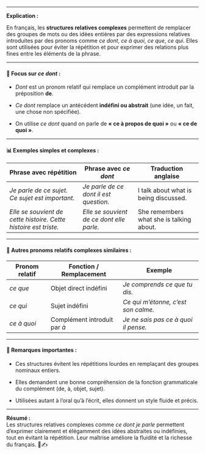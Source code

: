 
---

**Explication :**

En français, les **structures relatives complexes** permettent de remplacer des groupes de mots ou des idées entières par des expressions relatives introduites par des pronoms comme _ce dont_, _ce à quoi_, _ce que_, _ce qui_. Elles sont utilisées pour éviter la répétition et pour exprimer des relations plus fines entre les éléments de la phrase.

---

#### 🧱 Focus sur _ce dont_ :

- _Dont_ est un pronom relatif qui remplace un complément introduit par la préposition **de**.
    
- _Ce dont_ remplace un antécédent **indéfini ou abstrait** (une idée, un fait, une chose non spécifiée).
    
- On utilise _ce dont_ quand on parle de **« ce à propos de quoi »** ou **« ce de quoi »**.
    

---

#### 📊 Exemples simples et complexes :

|Phrase avec répétition|Phrase avec _ce dont_|Traduction anglaise|
|---|---|---|
|_Je parle de ce sujet. Ce sujet est important._|_Je parle de ce dont il est question._|I talk about what is being discussed.|
|_Elle se souvient de cette histoire. Cette histoire est triste._|_Elle se souvient de ce dont elle parle._|She remembers what she is talking about.|

---

#### 🔄 Autres pronoms relatifs complexes similaires :

|Pronom relatif|Fonction / Remplacement|Exemple|
|---|---|---|
|_ce que_|Objet direct indéfini|_Je comprends ce que tu dis._|
|_ce qui_|Sujet indéfini|_Ce qui m’étonne, c’est son calme._|
|_ce à quoi_|Complément introduit par _à_|_Je ne sais pas ce à quoi il pense._|

---

#### 📝 Remarques importantes :

- Ces structures évitent les répétitions lourdes en remplaçant des groupes nominaux entiers.
    
- Elles demandent une bonne compréhension de la fonction grammaticale du complément (de, à, objet, sujet).
    
- Utilisées autant à l’oral qu’à l’écrit, elles donnent un style fluide et précis.
    

---

**Résumé :**  
Les structures relatives complexes comme _ce dont je parle_ permettent d’exprimer clairement et élégamment des idées abstraites ou indéfinies, tout en évitant la répétition. Leur maîtrise améliore la fluidité et la richesse du français. 🔗✍️